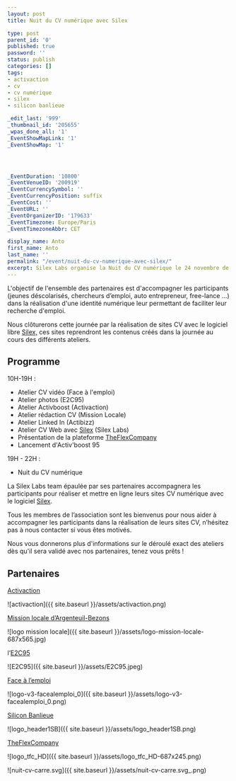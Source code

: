 ```yaml
---
layout: post
title: Nuit du CV numérique avec Silex

type: post
parent_id: '0'
published: true
password: ''
status: publish
categories: []
tags:
- activaction
- cv
- cv numérique
- silex
- silicon banlieue

_edit_last: '999'
_thumbnail_id: '205655'
_wpas_done_all: '1'
_EventShowMapLink: '1'
_EventShowMap: '1'




_EventDuration: '10800'
_EventVenueID: '200919'
_EventCurrencySymbol: ''
_EventCurrencyPosition: suffix
_EventCost: ''
_EventURL: ''
_EventOrganizerID: '179633'
_EventTimezone: Europe/Paris
_EventTimezoneAbbr: CET

display_name: Anto
first_name: Anto
last_name: ''
permalink: "/event/nuit-du-cv-numerique-avec-silex/"
excerpt: Silex Labs organise la Nuit du CV numérique le 24 novembre de 19H à 22H à Silicon Banlieue pour aider des jeunes déscolarisés et des chercheurs d’emploi à réaliser leurs sites CV avec le logiciel Silex.
---
```




L'objectif de l'ensemble des partenaires est d'accompagner les participants (jeunes déscolarisés, chercheurs d’emploi, auto entrepreneur, free-lance ...) dans la réalisation d'une identité numérique leur permettant de faciliter leur recherche d'emploi.

Nous clôturerons cette journée par la réalisation de sites CV avec le logiciel libre [Silex,](https://www.silex.me/) ces sites reprendront les contenus créés dans la journée au cours des différents ateliers.

Programme
---------

10H-19H
: 
*   Atelier CV vidéo (Face à l'emploi)
*   Atelier photos (E2C95)
*   Atelier Activboost (Activaction)
*   Atelier rédaction CV (Mission Locale)
*   Atelier Linked In (Actibizz)
*   Atelier CV Web avec [Silex](http://www.silex.me/) (Silex Labs)
*   Présentation de la plateforme [TheFlexCompany](http://www.theflexcompany.fr/)
*   Lancement d'Activ'boost 95

19H - 22H
: 
*   Nuit du CV numérique

La Silex Labs team épaulée par ses partenaires accompagnera les participants pour réaliser et mettre en ligne leurs sites CV numérique avec le logiciel [Silex](https://www.silex.me/).

Tous les membres de l’association sont les bienvenus pour nous aider à accompagner les participants dans la réalisation de leurs sites CV, n’hésitez pas à nous contacter si vous êtes motivés.

Nous vous donnerons plus d'informations sur le déroulé exact des ateliers dès qu'il sera validé avec nos partenaires, tenez vous prêts !

Partenaires
-----------

[Activaction](http://activaction.org/)

![activaction]({{ site.baseurl }}/assets/activaction.png)

[Mission locale d’Argenteuil-Bezons](http://www.agglo-argenteuil-bezons.fr/economie-et-emploi/emploi-et-formation/mission-locale/)

![logo mission locale]({{ site.baseurl }}/assets/logo-mission-locale-687x565.jpg)

l’[E2C95](http://www.e2c95.com/)

![E2C95]({{ site.baseurl }}/assets/E2C95.jpeg)

[Face à l’emploi](http://www.facealemploi.tv/cv-video/)

![logo-v3-facealemploi_0]({{ site.baseurl }}/assets/logo-v3-facealemploi_0.png)

[Silicon Banlieue](http://www.siliconbanlieue.fr/)

![logo_header1SB]({{ site.baseurl }}/assets/logo_header1SB.png)

[TheFlexCompany](http://www.theflexcompany.fr/)

![logo_tfc_HD]({{ site.baseurl }}/assets/logo_tfc_HD-687x245.png)

![nuit-cv-carre.svg]({{ site.baseurl }}/assets/nuit-cv-carre.svg_.png)